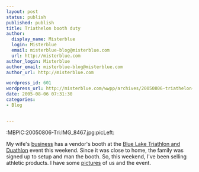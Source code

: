 ```yaml
---
layout: post
status: publish
published: publish
title: Triathelon booth duty
author:
  display_name: Misterblue
  login: Misterblue
  email: misterblue-blog@misterblue.com
  url: http://misterblue.com
author_login: Misterblue
author_email: misterblue-blog@misterblue.com
author_url: http://misterblue.com

wordpress_id: 601
wordpress_url: http://misterblue.com/wwpp/archives/20050806-triathelon-booth-duty
date: 2005-08-06 07:31:30
categories:
- Blog


---
```

:MBPIC:20050806-Tri:IMG_8467.jpg:picLeft:
<p>
My wife's
<a href="http://wyvernrunning.com/">business</a>
has a vendor's booth at the
<a href="http://www.racecenter.com/bluelake/index.htm">Blue Lake Triathlon and Duathlon</a>
event this weekend.
Since it was close to home,
the family was signed up to setup and man the booth.
So, this weekend, I've been selling athletic products.
I have some
<a href="http://pics.misterblue.com/20050806-Tri/">pictures</a>
of us and the event.
</p>
